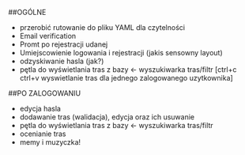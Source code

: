 ##OGÓLNE
- przerobić rutowanie do pliku YAML dla czytelności
- Email verification
- Promt po rejestracji udanej 
- Umiejscowienie logowania i rejestracji (jakis sensowny layout)
- odzyskiwanie hasla (jak?)
- pętla do wyświetlania tras z bazy <- wyszukiwarka tras/filtr [ctrl+c ctrl+v wyswietlanie tras dla jednego zalogowanego uzytkownika]

##PO ZALOGOWANIU
- edycja hasla
- dodawanie tras (walidacja), edycja oraz ich usuwanie
- pętla do wyświetlania tras z bazy <- wyszukiwarka tras/filtr
- ocenianie tras
- memy i muzyczka!
